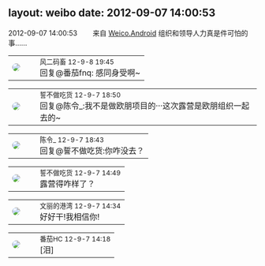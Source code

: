layout: weibo
date: 2012-09-07 14:00:53
---
<meta name="referrer" content="no-referrer" />

2012-09-07 14:00:53  &nbsp;&nbsp;&nbsp;&nbsp;&nbsp;&nbsp; 来自 <a href="http://app.weibo.com/t/feed/l4RWD" rel="nofollow">Weico.Android</a>
组织和领导人力真是件可怕的事…… ​​​

<table style="width: 100%;">
  <tr>
    <td style="width: 40px;"><img style="border-radius:50%" src="https://tva3.sinaimg.cn/crop.0.0.639.639.50/6d2a6003jw8f3idy69w2gj20hs0hrt9g.jpg?KID=imgbed,tva&Expires=1624463422&ssig=qg5kYUbREc"></td>
    <td colspan="2"><small>风二码畜 12-9-8 19:45</small><br/>回复@番茄fnq: 感同身受啊~</td>
  </tr>
</table>

<table style="width: 100%;">
  <tr>
    <td style="width: 40px;"><img style="border-radius:50%" src="https://tva1.sinaimg.cn/crop.0.0.640.640.50/86f7338fjw8edkav0whx0j20hs0hswfv.jpg?KID=imgbed,tva&Expires=1624463422&ssig=343DrlZcim"></td>
    <td colspan="2"><small>誓不做吃货 12-9-7 18:50</small><br/>回复@陈令_:我不是做欧朋项目的···这次露营是欧朋组织一起去的~</td>
  </tr>
</table>

<table style="width: 100%;">
  <tr>
    <td style="width: 40px;"><img style="border-radius:50%" src="https://tva2.sinaimg.cn/crop.0.0.180.180.50/6ccc9e5fjw1e8qgp5bmzyj2050050aa8.jpg?KID=imgbed,tva&Expires=1624463422&ssig=moGpv2SBS4"></td>
    <td colspan="2"><small>陈令_ 12-9-7 18:43</small><br/>回复@誓不做吃货:你咋没去？</td>
  </tr>
</table>

<table style="width: 100%;">
  <tr>
    <td style="width: 40px;"><img style="border-radius:50%" src="https://tva1.sinaimg.cn/crop.0.0.640.640.50/86f7338fjw8edkav0whx0j20hs0hswfv.jpg?KID=imgbed,tva&Expires=1624463422&ssig=343DrlZcim"></td>
    <td colspan="2"><small>誓不做吃货 12-9-7 14:49</small><br/>露营得咋样了？</td>
  </tr>
</table>

<table style="width: 100%;">
  <tr>
    <td style="width: 40px;"><img style="border-radius:50%" src="https://tva1.sinaimg.cn/crop.0.0.180.180.50/9dc97b7fjw1e8qgp5bmzyj2050050aa8.jpg?KID=imgbed,tva&Expires=1624463422&ssig=Ym18JvEaoO"></td>
    <td colspan="2"><small>文丽的港湾 12-9-7 14:34</small><br/>好好干!我相信你!</td>
  </tr>
</table>

<table style="width: 100%;">
  <tr>
    <td style="width: 40px;"><img style="border-radius:50%" src="https://tva4.sinaimg.cn/crop.0.0.100.100.50/96fcf04ejw1elxrupa39mj202s02s743.jpg?KID=imgbed,tva&Expires=1624463422&ssig=p9BykPQE15"></td>
    <td colspan="2"><small>番茄HC 12-9-7 14:18</small><br/>[泪]</td>
  </tr>
</table>
